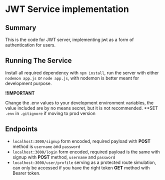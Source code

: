 # JWT Service implementation

## Summary

This is the code for JWT server, implementing jwt as a form of authentication for users. 

## Running The Service

Install all required dependency with `npm install`, run the server with either `nodemon app.js` or `node app.js`, with nodemon is better meant for development purpose.

**!!IMPORTANT**

Change the .env values to your development environment variables, the value included are by no means secret, but it is not recommended. **SET `.env` in `.gitignore` if moving to prod version

## Endpoints

- `localhost:3000/signup` form encoded, required payload with **POST** method is `username` and `password`
- `localhost:3000/login` form encoded, required payload is the same with signup with **POST** method, `username` and `password`
- `localhost:3000/user/profile` serving as a protected route simulation, can only be accessed if you have the right token **GET** method with Bearer token.